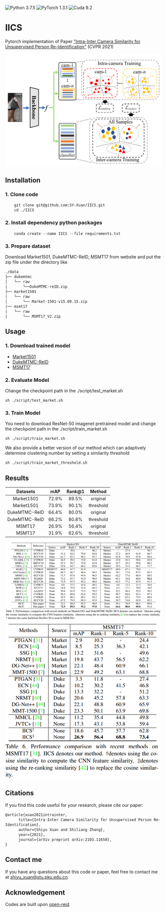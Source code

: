 ![Python 3.7.5](https://img.shields.io/badge/python-3.7.5-blue)
![PyTorch 1.3.1](https://img.shields.io/badge/pytorch-1.3.1-yellow)
![Cuda 9.2](https://img.shields.io/badge/cuda-9.2-yellowgreen)

# IICS
Pytorch implementation of Paper ["Intra-Inter Camera Similarity for Unsupervised Person Re-Identification"](https://arxiv.org/abs/2103.11658) (CVPR 2021)

![fig1](./img/fig1.png)

## Installation
### 1. Clone code
```
    git clone git@github.com:SY-Xuan/IICS.git
    cd ./IICS
```

### 2. Install dependency python packages
```
    conda create --name IICS --file requirements.txt
``` 

### 3. Prepare dataset
Download Market1501, DukeMTMC-ReID, MSMT17 from website and put the zip file under the directory like
```
./data
├── dukemtmc
│   └── raw
|       └──DukeMTMC-reID.zip
├── market1501
|   └── raw
│       └── Market-1501-v15.09.15.zip
|── msmt17
|   └── raw
|       └── MSMT17_V2.zip
```
## Usage
### 1. Download trained model
* [Market1501](https://pkueducn-my.sharepoint.com/:f:/g/personal/shiyu_xuan_stu_pku_edu_cn/Er0V5oh4nadBliFIrzGRsl8BGJ-ibjAUt64t4oN10n_rhQ?e=YIJVvU)
* [DukeMTMC-ReID](https://pkueducn-my.sharepoint.com/:f:/g/personal/shiyu_xuan_stu_pku_edu_cn/Er0V5oh4nadBliFIrzGRsl8BGJ-ibjAUt64t4oN10n_rhQ?e=YIJVvU)
* [MSMT17](https://pkueducn-my.sharepoint.com/:f:/g/personal/shiyu_xuan_stu_pku_edu_cn/Er0V5oh4nadBliFIrzGRsl8BGJ-ibjAUt64t4oN10n_rhQ?e=YIJVvU)

### 2. Evaluate Model
Change the checkpoint path in the ./script/test_market.sh
```
sh ./script/test_market.sh
```

### 3. Train Model
You need to download ResNet-50 imagenet pretrained model and change the checkpoint path in the ./script/train_market.sh
```
sh ./script/train_market.sh
```

We also provide a better version of our method which can adaptively determine clustering number by setting a similarity threshold
```
sh ./script/train_market_threshold.sh
```

## Results
|Datasets | mAP | Rank@1| Method |
| :--------: | :-----: | :----: | :----: |
|Market1501 | 72.9% | 89.5% | original |
|Market1501 | 73.9% | 90.1% | threshold |
|DukeMTMC-ReID | 64.4% | 80.0% | original |
|DukeMTMC-ReID | 66.2% | 80.8% | threshold |
|MSMT17 | 26.9% | 56.4% | original |
|MSMT17 | 31.9% | 62.6% | threshold |

![fig1](./img/fig2.png)
![fig1](./img/fig3.png)


## Citations
If you find this code useful for your research, please cite our paper:

```
@article{xuan2021intrainter,
      title={Intra-Inter Camera Similarity for Unsupervised Person Re-Identification}, 
      author={Shiyu Xuan and Shiliang Zhang},
      year={2021},
      journal={arXiv preprint arXiv:2103.11658},
}
```
## Contact me
If you have any questions about this code or paper, feel free to contact me at
shiyu_xuan@stu.pku.edu.cn.

## Acknowledgement
Codes are built upon [open-reid](https://github.com/Cysu/open-reid).
